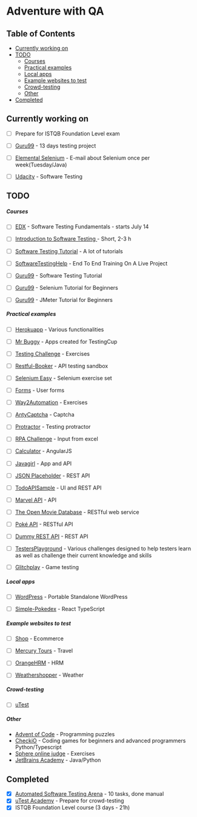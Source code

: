 # Adventure with QA

## Table of Contents
- [Currently working on](#currently-working-on)
- [TODO](#todo)
  * [Courses](#courses)
  * [Practical examples](#practical-examples)
  * [Local apps](#local-apps)
  * [Example websites to test](#example-websites-to-test)
  * [Crowd-testing](#crowd-testing)
  * [Other](#other)
- [Completed](#completed)

## Currently working on
  * [ ] Prepare for ISTQB Foundation Level exam
  * [ ] [Guru99](https://www.guru99.com/live-testing-project.html) - 13 days testing project
  * [ ] [Elemental Selenium](http://elementalselenium.com/) - E-mail about Selenium once per week(Tuesday/Java)
  * [ ] [Udacity](https://www.udacity.com/course/software-testing--cs258) - Software Testing


## TODO

##### Courses
* [ ] [EDX](https://www.edx.org/course/software-testing-fundamentals) - Software Testing Fundamentals - starts July 14
* [ ] [Introduction to Software Testing ](https://alison.com/course/introduction-to-software-testing) - Short, 2-3 h
* [ ] [Software Testing Tutorial](https://www.guru99.com/software-testing.html) - A lot of tutorials
* [ ] [SoftwareTestingHelp](https://www.softwaretestinghelp.com/free-online-software-testing-qa-training-course/) - End To End Training On A Live Project
* [ ] [Guru99](https://www.guru99.com/software-testing.html) - Software Testing Tutorial
* [ ] [Guru99](https://www.guru99.com/selenium-tutorial.html) - Selenium Tutorial for Beginners
* [ ] [Guru99](https://www.guru99.com/jmeter-tutorials.html) - JMeter Tutorial for Beginners



##### Practical examples
* [ ] [Herokuapp](http://the-internet.herokuapp.com/) - Various functionalities
* [ ] [Mr Buggy](http://mrbuggy.pl/) - Apps created for TestingCup
* [ ] [Testing Challenge](http://testingchallenges.thetestingmap.org/index.php) - Exercises
* [ ] [Restful-Booker](https://restful-booker.herokuapp.com/) - API testing sandbox
* [ ] [Selenium Easy](https://www.seleniumeasy.com/test/) - Selenium exercise set
* [ ] [Forms](http://executeautomation.com/demosite/index.html) - User forms
* [ ] [Way2Automation](http://www.way2automation.com/demo.html) - Exercises
* [ ] [AntyCaptcha](https://antycaptcha.amberteam.pl:5443/) - Captcha
* [ ] [Protractor](https://juliemr.github.io/protractor-demo/) - Testing protractor
* [ ] [RPA Challenge](http://www.rpachallenge.com/) - Input from excel
* [ ] [Calculator](https://codepen.io/murtazamzk/full/YwjEor) - AngularJS
* [ ] [Javagirl](http://javagirl.pl/aplikacje/) - App and API
* [ ] [JSON Placeholder](https://jsonplaceholder.typicode.com/) - REST API
* [ ] [TodoAPISample](https://github.com/g33klady/TodoApiSample) - UI and REST API
* [ ] [Marvel API](https://developer.marvel.com/docs)  - API
* [ ] [The Open Movie Database](http://www.omdbapi.com/) - RESTful web service
* [ ] [Poké API](https://pokeapi.co/) - RESTful API
* [ ] [Dummy REST API](http://dummy.restapiexample.com/)  - REST API
* [ ] [TestersPlayground](https://testersplayground.herokuapp.com/) - Various challenges designed to help testers learn as well as challenge their current knowledge and skills
* [ ] [Glitchplay](https://glitchplay.com/) - Game testing


##### Local apps
* [ ] [WordPress](https://instantwp.com/) - Portable Standalone WordPress
* [ ] [Simple-Pokedex](https://github.com/amogh-w/Simple-Pokedex) - React TypeScript


##### Example websites to test
* [ ] [Shop](http://automationpractice.com/index.php) - Ecommerce
* [ ] [Mercury Tours](http://newtours.demoaut.com/) - Travel
* [ ] [OrangeHRM](https://opensource-demo.orangehrmlive.com/) - HRM
* [ ] [Weathershopper](https://weathershopper.pythonanywhere.com/) - Weather


##### Crowd-testing
* [ ] [uTest](https://www.utest.com/)


##### Other
* [Advent of Code](https://adventofcode.com/) - Programming puzzles
* [CheckiO](https://checkio.org/) - Coding games for beginners and advanced programmers Python/Typescript
* [Sphere online judge](https://www.spoj.com/) - Exercises 
* [JetBrains Academy](https://hyperskill.org/onboarding) - Java/Python


## Completed
* [x] [Automated Software Testing Arena](https://asta.pgs-soft.com/) - 10 tasks, done manual
* [x] [uTest Academy](https://www.utest.com/academy) - Prepare for crowd-testing
* [x] ISTQB Foundation Level course (3 days - 21h)

